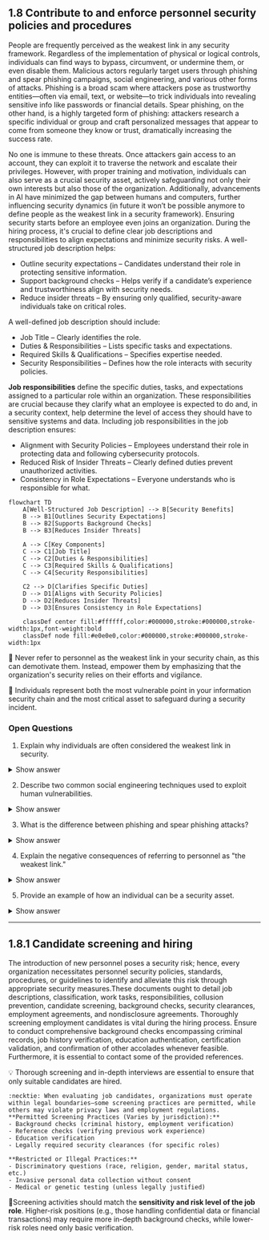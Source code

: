 ## 1.8 Contribute to and enforce personnel security policies and procedures ##

People are frequently perceived as the weakest link in any security framework. Regardless of the implementation of physical or logical controls, individuals can find ways to bypass, circumvent, or undermine them, or even disable them. Malicious actors regularly target users through phishing and spear phishing campaigns, social engineering, and various other forms of attacks. Phishing is a broad scam where attackers pose as trustworthy entities—often via email, text, or website—to trick individuals into revealing sensitive info like passwords or financial details. Spear phishing, on the other hand, is a highly targeted form of phishing: attackers research a specific individual or group and craft personalized messages that appear to come from someone they know or trust, dramatically increasing the success rate.

No one is immune to these threats. Once attackers gain access to an account, they can exploit it to traverse the network and escalate their privileges. However, with proper training and motivation, individuals can also serve as a crucial security asset, actively safeguarding not only their own interests but also those of the organization. Additionally, advancements in AI have minimized the gap between humans and computers, further influencing security dynamics (in future it won’t be possible anymore to define people as the weakest link in a security framework).
Ensuring security starts before an employee even joins an organization. During the hiring process, it's crucial to define clear job descriptions and responsibilities to align expectations and minimize security risks.
A well-structured job description helps:
- Outline security expectations – Candidates understand their role in protecting sensitive information.
- Support background checks – Helps verify if a candidate’s experience and trustworthiness align with security needs.
- Reduce insider threats – By ensuring only qualified, security-aware individuals take on critical roles.

A well-defined job description should include:
- Job Title – Clearly identifies the role.
- Duties & Responsibilities – Lists specific tasks and expectations.
- Required Skills & Qualifications – Specifies expertise needed.
- Security Responsibilities – Defines how the role interacts with security policies.

**Job responsibilities** define the specific duties, tasks, and expectations assigned to a particular role within an organization. These responsibilities are crucial because they clarify what an employee is expected to do and, in a security context, help determine the level of access they should have to sensitive systems and data.
Including job responsibilities in the job description ensures:
- Alignment with Security Policies – Employees understand their role in protecting data and following cybersecurity protocols.
- Reduced Risk of Insider Threats – Clearly defined duties prevent unauthorized activities.
- Consistency in Role Expectations – Everyone understands who is responsible for what.

```mermaid
flowchart TD
    A[Well-Structured Job Description] --> B[Security Benefits]
    B --> B1[Outlines Security Expectations]
    B --> B2[Supports Background Checks]
    B --> B3[Reduces Insider Threats]

    A --> C[Key Components]
    C --> C1[Job Title]
    C --> C2[Duties & Responsibilities]
    C --> C3[Required Skills & Qualifications]
    C --> C4[Security Responsibilities]

    C2 --> D[Clarifies Specific Duties]
    D --> D1[Aligns with Security Policies]
    D --> D2[Reduces Insider Threats]
    D --> D3[Ensures Consistency in Role Expectations]

    classDef center fill:#ffffff,color:#000000,stroke:#000000,stroke-width:1px,font-weight:bold
    classDef node fill:#e0e0e0,color:#000000,stroke:#000000,stroke-width:1px
```

:necktie: Never refer to personnel as the weakest link in your security chain, as this can demotivate them. Instead, empower them by emphasizing that the organization's security relies on their efforts and vigilance.

:brain: Individuals represent both the most vulnerable point in your information security chain and the most critical asset to safeguard during a security incident.

### Open Questions ###
1. Explain why individuals are often considered the weakest link in security.
<details>
  <summary>Show answer</summary>
Individuals are often considered the weakest link due to susceptibility to social engineering, phishing attacks, and errors in judgment. They can unintentionally bypass security protocols or fall victim to manipulation, providing attackers with entry points.
</details>

2. Describe two common social engineering techniques used to exploit human vulnerabilities.
<details>
  <summary>Show answer</summary>
Phishing: Deceptive emails or messages disguised as legitimate sources, aiming to trick recipients into revealing sensitive information or downloading malware. Baiting: Offering something desirable (e.g., free downloads, prizes) to lure individuals into compromising their security.
</details>

3. What is the difference between phishing and spear phishing attacks?
<details>
  <summary>Show answer</summary>
Phishing targets a wide audience with generic messages, while spear phishing is highly targeted, using personalized information to deceive specific individuals.
</details>

4. Explain the negative consequences of referring to personnel as "the weakest link."
<details>
  <summary>Show answer</summary>
Labeling personnel as "the weakest link" demotivates and creates a blame culture. It undermines their sense of responsibility, making them less likely to actively participate in security efforts.
</details>

5. Provide an example of how an individual can be a security asset.
<details>
  <summary>Show answer</summary>
An employee who is aware of phishing tactics, identifies a suspicious email, and reports it to the IT department prevents a potential security breach, demonstrating their value as a security asset.
</details>

---

## 1.8.1 Candidate screening and hiring ##

The introduction of new personnel poses a security risk; hence, every organization necessitates personnel security policies, standards, procedures, or guidelines to identify and alleviate this risk through appropriate security measures.These documents ought to detail job descriptions, classification, work tasks, responsibilities, collusion prevention, candidate screening, background checks, security clearances, employment agreements, and nondisclosure agreements. Thoroughly screening employment candidates is vital during the hiring process. Ensure to conduct comprehensive background checks encompassing criminal records, job history verification, education authentication, certification validation, and confirmation of other accolades whenever feasible. Furthermore, it is essential to contact some of the provided references.

:bulb: Thorough screening and in-depth interviews are essential to ensure that only suitable candidates are hired.

```
:necktie: When evaluating job candidates, organizations must operate within legal boundaries—some screening practices are permitted, while others may violate privacy laws and employment regulations.
**Permitted Screening Practices (Varies by jurisdiction):**
- Background checks (criminal history, employment verification)
- Reference checks (verifying previous work experience)
- Education verification
- Legally required security clearances (for specific roles)

**Restricted or Illegal Practices:**
- Discriminatory questions (race, religion, gender, marital status, etc.)
- Invasive personal data collection without consent
- Medical or genetic testing (unless legally justified)
```

👔Screening activities should match the **sensitivity and risk level of the job role**. Higher-risk positions (e.g., those handling confidential data or financial transactions) may require more in-depth background checks, while lower-risk roles need only basic verification.
